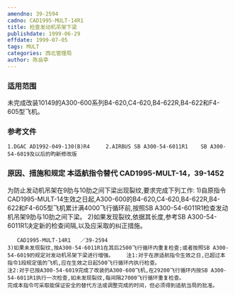 ```yaml
---
amendno: 39-2594
cadno: CAD1995-MULT-14R1
title: 检查发动机吊架下梁
publishdate: 1999-06-29
effdate: 1999-07-05
tags: MULT
categories: 西北管理局
author: 陈岳亭
---
```


### 适用范围 
未完成改装10149的A300-600系列B4-620,C4-620,B4-622R,B4-622和F4-605型飞机。

### 参考文件
    1.DGAC AD1992-049-130(B)R4     2.AIRBUS SB A300-54-6011R1    SB A300-54-6019及以后的昀新修改版

### 原因、措施和规定 本适航指令替代 CAD1995-MULT-14，39-1452 
为防止发动机吊架在9肋与10肋之间下梁出现裂纹,要求完成下列工作: 
    1)自原指令CAD1995-MULT-14生效之日起,A300-600的B4-620,C4-620,B4-622R,B4-622和F4-605型飞机累计满4000飞行循环前,按照SB A300-54-6011R1检查发动机吊架9肋与10肋之间下梁。 
    2)如果发现裂纹,依据其长度,参考SB A300-54-6011R1决定新的检查间隔,以及应采取的纠正措施。 

       CAD1995-MULT-14R1   ／39-2594 
    3)如果未发现裂纹,按A300-54-6011R1在其后2500飞行循环内重复检查;或者按照SB A300-54-6019的规定对发动机吊架下梁进行增强。    注1:对于在原适航指令生效之日,已超过本指令1段规定值的飞机,应在生效之日起500飞行循环内执行检查。 
    注2:对于已按A300-54-6019完成了改装的A300-600飞机,在29200飞行循环内按SB A300-54-6011R1执行一次检查,如未发现裂纹,每间隔27000飞行循环重复检查。 
    完成本指令可采取能保证安全的替代方法或调整完成的时间，但必须得到适航当局的批准。
